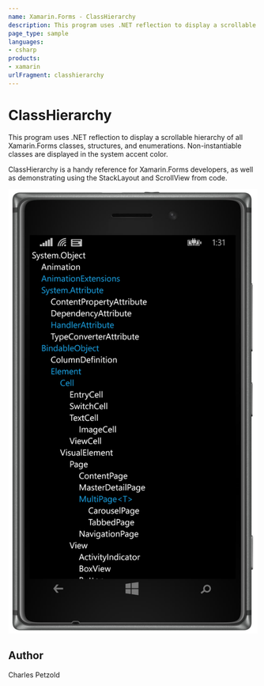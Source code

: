 ```yaml
---
name: Xamarin.Forms - ClassHierarchy
description: This program uses .NET reflection to display a scrollable hierarchy of all Xamarin.Forms classes, structures, and enumerations. Non-instantiable...
page_type: sample
languages:
- csharp
products:
- xamarin
urlFragment: classhierarchy
---
```

# ClassHierarchy

This program uses .NET reflection to display a scrollable hierarchy of all Xamarin.Forms classes, structures, and enumerations.
Non-instantiable classes are displayed in the system accent color.

ClassHierarchy is a handy reference for Xamarin.Forms developers, as well as demonstrating using 
the StackLayout and ScrollView from code.

![ClassHierarchy application screenshot](Screenshots/01.png "ClassHierarchy application screenshot")

## Author

Charles Petzold
